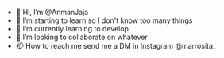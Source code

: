 - 👋 Hi, I’m @AnmanJaja
- 👀 I’m starting to learn so I don't know too many things
- 🌱 I’m currently learning to develop
- 💞️ I’m looking to collaborate on whatever 
- 📫 How to reach me send me a DM in Instagram @marrosita_

<!---
AnmanJaja/AnmanJaja is a ✨ special ✨ repository because its `README.md` (this file) appears on your GitHub profile.
You can click the Preview link to take a look at your changes.
--->
